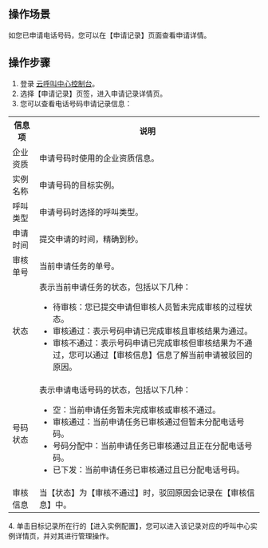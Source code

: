 ## 操作场景
如您已申请电话号码，您可以在【申请记录】页面查看申请详情。

## 操作步骤

1. 登录 [云呼叫中心控制台](https://console.cloud.tencent.com/ccc)。
2. 选择【申请记录】页签，进入申请记录详情页。
3. 您可以查看电话号码申请记录信息：
 <table>
<tr>
<th>信息项</th>
<th>说明</th>
</tr>
<tr>
<td>企业资质</td>
<td>申请号码时使用的企业资质信息。</td>
</tr>
<tr>
<td>实例名称</td>
<td>申请号码的目标实例。</td>
</tr>
<tr>
<td>呼叫类型</td>
<td>申请号码时选择的呼叫类型。</td>
</tr>
<tr>
<td>申请时间</td>
<td>提交申请的时间，精确到秒。</td>
</tr>
<tr>
<td>审核单号</td>
<td>当前申请任务的单号。</td>
</tr>
<tr>
<td>状态</td>
<td>表示当前申请任务的状态，包括以下几种：<ul><li>待审核：您已提交申请但审核人员暂未完成审核的过程状态。</li><li>	审核通过：表示号码申请已完成审核且审核结果为通过。</li><li>审核不通过：表示号码申请已完成审核但审核结果为不通过，您可以通过【审核信息】信息了解当前申请被驳回的原因。</li></ul></td>
</tr>
<tr>
<td>号码状态</td>
<td>表示申请电话号码的状态，包括以下几种：<ul><li>空：当前申请任务暂未完成审核或审核不通过。</li><li>	审核通过：当前申请任务已审核通过但暂未分配电话号码。</li><li>号码分配中：当前申请任务已审核通过且正在分配电话号码。</li><li>已下发：当前申请任务已审核通过且已分配电话号码。</li></ul></td>
</tr>
<tr>
<td>审核信息</td>
<td>当【状态】为【审核不通过】时，驳回原因会记录在【审核信息】中。</td>
</tr>
</table>
4. 单击目标记录所在行的【进入实例配置】，您可以进入该记录对应的呼叫中心实例详情页，并对其进行管理操作。
 
